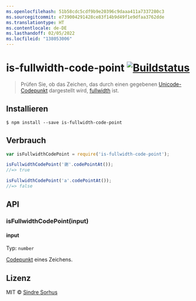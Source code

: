 ```yaml
---
ms.openlocfilehash: 51b58cdc5cdf9b9e20396c9daaa411a7337280c3
ms.sourcegitcommit: e739004291428ce83f14b9d49f1e9dfaa3762dde
ms.translationtype: HT
ms.contentlocale: de-DE
ms.lasthandoff: 02/05/2022
ms.locfileid: "138053006"
---
```

# <a name="is-fullwidth-code-point-build-statushttpstravis-ciorgsindresorhusis-fullwidth-code-point"></a>is-fullwidth-code-point [![Buildstatus](https://travis-ci.org/sindresorhus/is-fullwidth-code-point.svg?branch=master)](https://travis-ci.org/sindresorhus/is-fullwidth-code-point)

> Prüfen Sie, ob das Zeichen, das durch einen gegebenen [Unicode-Codepunkt](https://en.wikipedia.org/wiki/Code_point) dargestellt wird, [fullwidth](https://en.wikipedia.org/wiki/Halfwidth_and_fullwidth_forms) ist.


## <a name="install"></a>Installieren

```
$ npm install --save is-fullwidth-code-point
```


## <a name="usage"></a>Verbrauch

```js
var isFullwidthCodePoint = require('is-fullwidth-code-point');

isFullwidthCodePoint('谢'.codePointAt());
//=> true

isFullwidthCodePoint('a'.codePointAt());
//=> false
```


## <a name="api"></a>API

### <a name="isfullwidthcodepointinput"></a>isFullwidthCodePoint(input)

#### <a name="input"></a>input

Typ: `number`

[Codepunkt](https://en.wikipedia.org/wiki/Code_point) eines Zeichens.


## <a name="license"></a>Lizenz

MIT © [Sindre Sorhus](http://sindresorhus.com)
